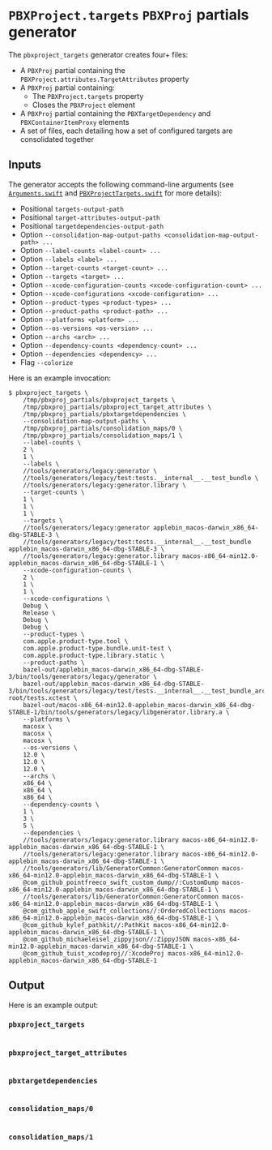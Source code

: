 # `PBXProject.targets` `PBXProj` partials generator

The `pbxproject_targets` generator creates four+ files:

- A `PBXProj` partial containing the `PBXProject.attributes.TargetAttributes` property
- A `PBXProj` partial containing:
  - The `PBXProject.targets` property
  - Closes the `PBXProject` element
- A `PBXProj` partial containing the `PBXTargetDependency` and `PBXContainerItemProxy` elements
- A set of files, each detailing how a set of configured targets are consolidated together

## Inputs

The generator accepts the following command-line arguments (see
[`Arguments.swift`](src/Generator/Arguments.swift) and
[`PBXProjectTargets.swift`](src/PBXProjectTargets.swift) for more details):

- Positional `targets-output-path`
- Positional `target-attributes-output-path`
- Positional `targetdependencies-output-path`
- Option `--consolidation-map-output-paths <consolidation-map-output-path> ...`
- Option `--label-counts <label-count> ...`
- Option `--labels <label> ...`
- Option `--target-counts <target-count> ...`
- Option `--targets <target> ...`
- Option `--xcode-configuration-counts <xcode-configuration-count> ...`
- Option `--xcode-configurations <xcode-configuration> ...`
- Option `--product-types <product-types> ...`
- Option `--product-paths <product-path> ...`
- Option `--platforms <platform> ...`
- Option `--os-versions <os-version> ...`
- Option `--archs <arch> ...`
- Option `--dependency-counts <dependency-count> ...`
- Option `--dependencies <dependency> ...`
- Flag `--colorize`

Here is an example invocation:

```shell
$ pbxproject_targets \
    /tmp/pbxproj_partials/pbxproject_targets \
    /tmp/pbxproj_partials/pbxproject_target_attributes \
    /tmp/pbxproj_partials/pbxtargetdependencies \
    --consolidation-map-output-paths \
    /tmp/pbxproj_partials/consolidation_maps/0 \
    /tmp/pbxproj_partials/consolidation_maps/1 \
    --label-counts \
    2 \
    1 \
    --labels \
    //tools/generators/legacy:generator \
    //tools/generators/legacy/test:tests.__internal__.__test_bundle \
    //tools/generators/legacy:generator.library \
    --target-counts \
    1 \
    1 \
    1 \
    --targets \
    //tools/generators/legacy:generator applebin_macos-darwin_x86_64-dbg-STABLE-3 \
    //tools/generators/legacy/test:tests.__internal__.__test_bundle applebin_macos-darwin_x86_64-dbg-STABLE-3 \
    //tools/generators/legacy:generator.library macos-x86_64-min12.0-applebin_macos-darwin_x86_64-dbg-STABLE-1 \
    --xcode-configuration-counts \
    2 \
    1 \
    1 \
    --xcode-configurations \
    Debug \
    Release \
    Debug \
    Debug \
    --product-types \
    com.apple.product-type.tool \
    com.apple.product-type.bundle.unit-test \
    com.apple.product-type.library.static \
    --product-paths \
    bazel-out/applebin_macos-darwin_x86_64-dbg-STABLE-3/bin/tools/generators/legacy/generator \
    bazel-out/applebin_macos-darwin_x86_64-dbg-STABLE-3/bin/tools/generators/legacy/test/tests.__internal__.__test_bundle_archive-root/tests.xctest \
    bazel-out/macos-x86_64-min12.0-applebin_macos-darwin_x86_64-dbg-STABLE-1/bin/tools/generators/legacy/libgenerator.library.a \
    --platforms \
    macosx \
    macosx \
    macosx \
    --os-versions \
    12.0 \
    12.0 \
    12.0 \
    --archs \
    x86_64 \
    x86_64 \
    x86_64 \
    --dependency-counts \
    1 \
    3 \
    5 \
    --dependencies \
    //tools/generators/legacy:generator.library macos-x86_64-min12.0-applebin_macos-darwin_x86_64-dbg-STABLE-1 \
    //tools/generators/legacy:generator.library macos-x86_64-min12.0-applebin_macos-darwin_x86_64-dbg-STABLE-1 \
    //tools/generators/lib/GeneratorCommon:GeneratorCommon macos-x86_64-min12.0-applebin_macos-darwin_x86_64-dbg-STABLE-1 \
    @com_github_pointfreeco_swift_custom_dump//:CustomDump macos-x86_64-min12.0-applebin_macos-darwin_x86_64-dbg-STABLE-1 \
    //tools/generators/lib/GeneratorCommon:GeneratorCommon macos-x86_64-min12.0-applebin_macos-darwin_x86_64-dbg-STABLE-1 \
    @com_github_apple_swift_collections//:OrderedCollections macos-x86_64-min12.0-applebin_macos-darwin_x86_64-dbg-STABLE-1 \
    @com_github_kylef_pathkit//:PathKit macos-x86_64-min12.0-applebin_macos-darwin_x86_64-dbg-STABLE-1 \
    @com_github_michaeleisel_zippyjson//:ZippyJSON macos-x86_64-min12.0-applebin_macos-darwin_x86_64-dbg-STABLE-1 \
    @com_github_tuist_xcodeproj//:XcodeProj macos-x86_64-min12.0-applebin_macos-darwin_x86_64-dbg-STABLE-1
```

## Output

Here is an example output:

### `pbxproject_targets`

```

```

### `pbxproject_target_attributes`

```

```

### `pbxtargetdependencies`

```

```

### `consolidation_maps/0`

```

```

### `consolidation_maps/1`

```

```
